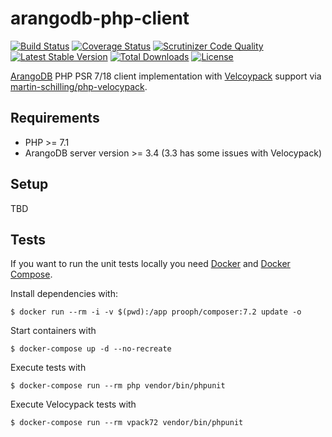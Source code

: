 # arangodb-php-client

[![Build Status](https://travis-ci.org/sandrokeil/arangodb-php-client.svg?branch=master)](https://travis-ci.org/sandrokeil/arangodb-php-client)
[![Coverage Status](https://coveralls.io/repos/github/sandrokeil/arangodb-php-client/badge.svg?branch=master)](https://coveralls.io/github/sandrokeil/arangodb-php-client?branch=master)
[![Scrutinizer Code Quality](https://scrutinizer-ci.com/g/sandrokeil/arangodb-php-client/badges/quality-score.png?b=master)](https://scrutinizer-ci.com/g/sandrokeil/arangodb-php-client/?branch=master)
[![Latest Stable Version](https://poser.pugx.org/sandrokeil/arangodb-php-client/v/stable.png)](https://packagist.org/packages/sandrokeil/arangodb-php-client)
[![Total Downloads](https://poser.pugx.org/sandrokeil/arangodb-php-client/downloads.png)](https://packagist.org/packages/sandrokeil/arangodb-php-client)
[![License](https://poser.pugx.org/sandrokeil/arangodb-php-client/license.png)](https://packagist.org/packages/sandrokeil/arangodb-php-client)


[ArangoDB](https://arangodb.com/ "native multi-model database") PHP PSR 7/18 client implementation with
[Velcoypack](https://github.com/arangodb/velocypack "a fast and compact format for serialization and storage") support
via [martin-schilling/php-velocypack](https://github.com/martin-schilling/php-velocypack/).

## Requirements

- PHP >= 7.1
- ArangoDB server version >= 3.4 (3.3 has some issues with Velocypack)

## Setup

TBD

## Tests
If you want to run the unit tests locally you need [Docker](https://docs.docker.com/engine/installation/ "Install Docker")
and [Docker Compose](https://docs.docker.com/compose/install/ "Install Docker Compose").

Install dependencies with:

```
$ docker run --rm -i -v $(pwd):/app prooph/composer:7.2 update -o
```

Start containers with
```
$ docker-compose up -d --no-recreate
```

Execute tests with

```
$ docker-compose run --rm php vendor/bin/phpunit
```

Execute Velocypack tests with

```
$ docker-compose run --rm vpack72 vendor/bin/phpunit
```

